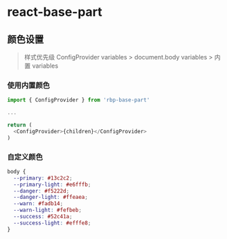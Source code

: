 # react-base-part

## 颜色设置

> 样式优先级 ConfigProvider variables > document.body variables > 内置 variables

### 使用内置颜色

```js
import { ConfigProvider } from 'rbp-base-part'

...

return (
  <ConfigProvider>{children}</ConfigProvider>
)
```

### 自定义颜色

```css
body {
  --primary: #13c2c2;
  --primary-light: #e6fffb;
  --danger: #f5222d;
  --danger-light: #ffeaea;
  --warn: #fadb14;
  --warn-light: #fefbeb;
  --success: #52c41a;
  --success-light: #efffe8;
}
```